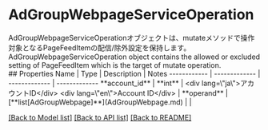 # AdGroupWebpageServiceOperation

<div lang=\"ja\">AdGroupWebpageServiceOperationオブジェクトは、mutateメソッドで操作対象となるPageFeedItemの配信/除外設定を保持します。</div> <div lang=\"en\">AdGroupWebpageServiceOperation object contains the allowed or excluded setting of PageFeedItem which is the target of mutate operation.</div> 
## Properties
Name | Type | Description | Notes
------------ | ------------- | ------------- | -------------
**account_id** | **int** | &lt;div lang&#x3D;\&quot;ja\&quot;&gt;アカウントID&lt;/div&gt; &lt;div lang&#x3D;\&quot;en\&quot;&gt;Account ID&lt;/div&gt;  | 
**operand** | [**list[AdGroupWebpage]**](AdGroupWebpage.md) |  | 

[[Back to Model list]](../README.md#documentation-for-models) [[Back to API list]](../README.md#documentation-for-api-endpoints) [[Back to README]](../README.md)


